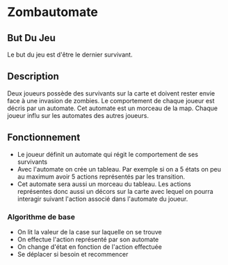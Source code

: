 # Zombautomate

## But Du Jeu  

Le but du jeu est d'être le dernier survivant.

## Description 

Deux joueurs possède des survivants sur la carte et doivent rester envie face à une invasion de zombies.
Le comportement de chaque joueur est décris par un automate.
Cet automate est un morceau de la map.
Chaque joueur influ sur les automates des autres joueurs.

## Fonctionnement 

* Le joueur définit un automate qui régit le comportement de ses survivants
* Avec l'automate on crée un tableau. Par exemple si on a 5 états on peu au maximum avoir 5 actions représentés par les transition.
* Cet automate sera aussi un morceau du tableau. Les actions représentes donc aussi un décors sur la carte avec lequel on pourra interagir suivant l'action associé dans l'automate du joueur.


### Algorithme de base 

* On lit la valeur de la case sur laquelle on se trouve
* On effectue l'action représenté par son automate 
* On change d'état en fonction de l'action effectuée
* Se déplacer si besoin et recommencer


